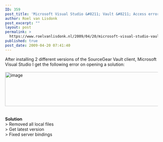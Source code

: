 ```yaml
---
ID: 359
post_title: 'Microsoft Visual Studio &#8211; Vault &#8211; Access error'
author: Roel van Lisdonk
post_excerpt: ""
layout: post
permalink: >
  https://www.roelvanlisdonk.nl/2009/04/20/microsoft-visual-studio-vault-access-error/
published: true
post_date: 2009-04-20 07:41:40
---
```

<p>After installing 2 different versions of the SourceGear Vault client, Microsoft Visual Studio I get the following error on opening a solution:<br /><br /><a href="http://roelvanlisdonk.files.wordpress.com/2009/04/image3.png"><img style="border-bottom:0;border-left:0;border-top:0;border-right:0;" border="0" alt="image" src="http://roelvanlisdonk.files.wordpress.com/2009/04/image-thumb3.png" width="586" height="113"></a>&nbsp;<br /><br /><strong>Solution<br /></strong>&gt; Removed all local files<br />&gt; Get latest version<br />&gt; Fixed server bindings</p>